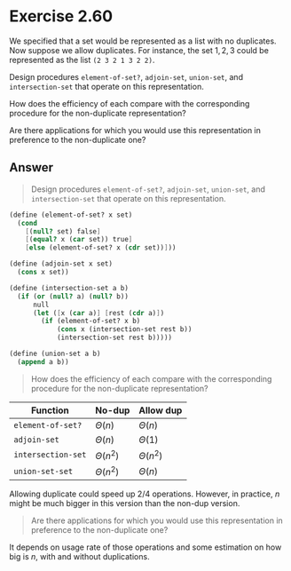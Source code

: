# Exercise 2.60

We specified that a set would be represented as a list with no duplicates. Now
suppose we allow duplicates. For instance, the set ${1,2,3}$ could be
represented as the list `(2 3 2 1 3 2 2)`.

Design procedures `element-of-set?`, `adjoin-set`, `union-set`, and
`intersection-set` that operate on this representation.

How does the efficiency of each compare with the corresponding procedure for the
non-duplicate representation?

Are there applications for which you would use this representation in preference
to the non-duplicate one?

## Answer

> Design procedures `element-of-set?`, `adjoin-set`, `union-set`, and
> `intersection-set` that operate on this representation.

```scheme
(define (element-of-set? x set)
  (cond
    [(null? set) false]
    [(equal? x (car set)) true]
    [else (element-of-set? x (cdr set))]))

(define (adjoin-set x set)
  (cons x set))

(define (intersection-set a b)
  (if (or (null? a) (null? b))
      null
      (let ([x (car a)] [rest (cdr a)])
        (if (element-of-set? x b)
            (cons x (intersection-set rest b))
            (intersection-set rest b)))))

(define (union-set a b)
  (append a b))
```

> How does the efficiency of each compare with the corresponding procedure for
> the non-duplicate representation?

| Function           | No-dup        | Allow dup     |
| ------------------ | ------------- | ------------- |
| `element-of-set?`  | $\Theta(n)$   | $\Theta(n)$   |
| `adjoin-set`       | $\Theta(n)$   | $\Theta(1)$   |
| `intersection-set` | $\Theta(n^2)$ | $\Theta(n^2)$ |
| `union-set-set`    | $\Theta(n^2)$ | $\Theta(n)$   |

Allowing duplicate could speed up 2/4 operations. However, in practice, $n$
might be much bigger in this version than the non-dup version.

> Are there applications for which you would use this representation in
> preference to the non-duplicate one?

It depends on usage rate of those operations and some estimation on how big
is $n$, with and without duplications.
